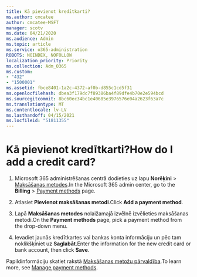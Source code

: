 ```yaml
---
title: Kā pievienot kredītkarti?
ms.author: cmcatee
author: cmcatee-MSFT
manager: scotv
ms.date: 04/21/2020
ms.audience: Admin
ms.topic: article
ms.service: o365-administration
ROBOTS: NOINDEX, NOFOLLOW
localization_priority: Priority
ms.collection: Adm_O365
ms.custom:
- "432"
- "1500001"
ms.assetid: fbce8401-1a2c-4372-af0b-d855c1cd5f31
ms.openlocfilehash: dbea3f179dc7f89386ba4f89dfe4b70e2e594bcd
ms.sourcegitcommit: 8bc60ec34bc1e40685e3976576e04a2623f63a7c
ms.translationtype: MT
ms.contentlocale: lv-LV
ms.lasthandoff: 04/15/2021
ms.locfileid: "51811355"
---
```

# <a name="how-do-i-add-a-credit-card"></a><span data-ttu-id="a8f6d-102">Kā pievienot kredītkarti?</span><span class="sxs-lookup"><span data-stu-id="a8f6d-102">How do I add a credit card?</span></span>

1. <span data-ttu-id="a8f6d-103">Microsoft 365 administrēšanas centrā dodieties uz lapu **Norēķini** \> [Maksāšanas metodes](https://go.microsoft.com/fwlink/p/?linkid=2018806).</span><span class="sxs-lookup"><span data-stu-id="a8f6d-103">In the Microsoft 365 admin center, go to the **Billing** \> [Payment methods](https://go.microsoft.com/fwlink/p/?linkid=2018806) page.</span></span>

2. <span data-ttu-id="a8f6d-104">Atlasiet **Pievienot maksāšanas metodi**.</span><span class="sxs-lookup"><span data-stu-id="a8f6d-104">Click **Add a payment method**.</span></span>

3. <span data-ttu-id="a8f6d-105">Lapā **Maksāšanas metodes** nolaižamajā izvēlnē izvēlieties maksāšanas metodi.</span><span class="sxs-lookup"><span data-stu-id="a8f6d-105">On the **Payment methods** page, pick a payment method from the drop-down menu.</span></span>

4. <span data-ttu-id="a8f6d-106">Ievadiet jaunās kredītkartes vai bankas konta informāciju un pēc tam noklikšķiniet uz **Saglabāt**.</span><span class="sxs-lookup"><span data-stu-id="a8f6d-106">Enter the information for the new credit card or bank account, then click **Save**.</span></span>

<span data-ttu-id="a8f6d-107">Papildinformāciju skatiet rakstā [Maksāšanas metožu pārvaldība](https://docs.microsoft.com/microsoft-365/commerce/billing-and-payments/manage-payment-methods).</span><span class="sxs-lookup"><span data-stu-id="a8f6d-107">To learn more, see [Manage payment methods](https://docs.microsoft.com/microsoft-365/commerce/billing-and-payments/manage-payment-methods).</span></span>
